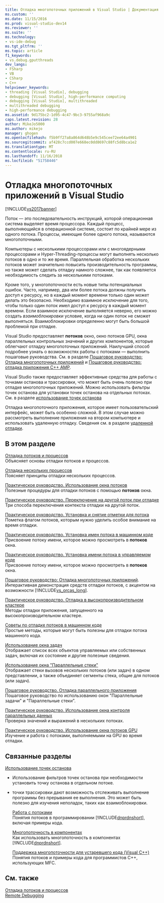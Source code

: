 ```yaml
---
title: Отладка многопоточных приложений в Visual Studio | Документация Майкрософт
ms.custom: ''
ms.date: 11/15/2016
ms.prod: visual-studio-dev14
ms.reviewer: ''
ms.suite: ''
ms.technology:
- vs-ide-debug
ms.tgt_pltfrm: ''
ms.topic: article
f1_keywords:
- vs.debug.gputthreads
dev_langs:
- FSharp
- VB
- CSharp
- C++
helpviewer_keywords:
- threading [Visual Studio], debugging
- debugging [Visual Studio], high-performance computing
- debugging [Visual Studio], multithreaded
- multithreaded debugging
- high-performance debugging
ms.assetid: 9d175bc2-1d95-4c47-9bc3-9755af968a9c
caps.latest.revision: 28
author: MikeJo5000
ms.author: mikejo
manager: ghogen
ms.openlocfilehash: f5b9ff27a8a864d648b5e9c545cee72ee64a4901
ms.sourcegitcommit: af428c7ccd007e668ec0dd8697c88fc5d8bca1e2
ms.translationtype: MT
ms.contentlocale: ru-RU
ms.lasthandoff: 11/16/2018
ms.locfileid: "51758446"
---
```

# <a name="debug-multithreaded-applications-in-visual-studio"></a>Отладка многопоточных приложений в Visual Studio
[!INCLUDE[vs2017banner](../includes/vs2017banner.md)]

Поток — это последовательность инструкций, которой операционная система выделяет время процессора. Каждый процесс, выполняющийся в операционной системе, состоит по крайней мере из одного потока. Процессы, имеющие более одного потока, называются многопоточными.  
  
 Компьютеры с несколькими процессорами или с многоядерными процессорами и Hyper-Threading-процессы могут выполнять несколько потоков в одно и то же время. Параллельная обработка нескольких потоков может значительно повысить производительность программы, но также может сделать отладку намного сложнее, так как появляется необходимость следить за несколькими потоками.  
  
 Кроме того, у многопоточности есть новые типы потенциальных ошибок. Часто, например, два или более потока должны получить доступ к ресурсу, но в каждый момент времени только один может делать это безопасно. Необходимо взаимное исключение для того, чтобы только один поток имел доступ к ресурсу в каждый момент времени. Если взаимное исключение выполняется неверно, его можно создать *взаимоблокировки* условие, когда ни один поток не сможет выполняться. Взаимоблокировки определенно могут быть большой проблемой при отладке.  
  
 Visual Studio предоставляет **потоков** окно, окно потоков GPU, окна параллельных контрольных значений и других компонентов, которые облегчают отладку многопоточных приложений. Наилучший способ подробнее узнать о возможностях работы с потоками — выполнить пошаговые руководства. См. в разделе [Пошаговое руководство: Отладка многопоточных приложений](../debugger/walkthrough-debugging-a-multithreaded-application.md) и [Пошаговое руководство: отладка приложения C++ AMP](http://msdn.microsoft.com/library/40e92ecc-f6ba-411c-960c-b3047b854fb5).  
  
 Visual Studio также предоставляет эффективные средства для работы с точками останова и трассировки, что может быть очень полезно при отладке многопоточных приложений. Можно использовать фильтры точек останова для установки точек останова на отдельных потоках. См. в разделе [использование точек останова](../debugger/using-breakpoints.md)  
  
 Отладка многопоточного приложения, которое имеет пользовательский интерфейс, может быть особенно сложной. В этом случае можно рассмотреть выполнение приложения на втором компьютере и использовать удаленную отладку. Сведения см. в разделе [удаленной отладки](../debugger/remote-debugging.md).  
  
## <a name="in-this-section"></a>В этом разделе  
 [Отладка потоков и процессов](../debugger/debug-threads-and-processes.md)  
 Объясняет основы отладки потоков и процессов.  
  
 [Отладка нескольких процессов](../debugger/debug-multiple-processes.md)  
 Поясняет принципы отладки нескольких процессов.  
  
 [Практическое руководство. Использование окна потоков](../debugger/how-to-use-the-threads-window.md)  
 Полезные процедуры для отладки потоков с помощью **потоков** окна.  
  
 [Практическое руководство. Переключение на другой поток при отладке](../debugger/how-to-switch-to-another-thread-while-debugging.md)  
 Три способа переключения контекста отладки на другой поток.  
  
 [Практическое руководство. Установка и снятие отметки для потока](../debugger/how-to-flag-and-unflag-threads.md)  
 Пометка флагом потоков, которым нужно уделить особое внимание на время отладки.  
  
 [Практическое руководство. Установка имен потока в машинном коде](../debugger/how-to-set-a-thread-name-in-native-code.md)  
 Присвоение потоку имени, которое можно просмотреть в **потоков** окна.  
  
 [Практическое руководство. Установка имени потока в управляемом коде](../debugger/how-to-set-a-thread-name-in-managed-code.md)  
 Присвоение потоку имени, которое можно просмотреть в **потоков** окна.  
  
 [Пошаговое руководство: Отладка многопоточных приложений](../debugger/walkthrough-debugging-a-multithreaded-application.md).  
 Интерактивная демонстрация средств отладки потоков, с акцентом на возможности [!INCLUDE[vs_orcas_long](../includes/vs-orcas-long-md.md)].  
  
 [Практическое руководство. Отладка в высокопроизводительном кластере](../debugger/how-to-debug-on-a-high-performance-cluster.md)  
 Методы отладки приложения, запущенного на высокопроизводительном кластере.  
  
 [Советы по отладке потоков в машинном коде](../debugger/tips-for-debugging-threads-in-native-code.md)  
 Простые методы, которые могут быть полезны для отладки потока машинного кода.  
  
 [Использование окна задач](../debugger/using-the-tasks-window.md)  
 Отображает список всех объектов управляемых или собственных задач, включая их состояние и другие полезные сведения.  
  
 [Использование окна "Параллельные стеки"](../debugger/using-the-parallel-stacks-window.md)  
 Отображает стеки вызовов нескольких потоков (или задач) в одном представлении, а также объединяет сегменты стека, общие для потоков (или задач).  
  
 [Пошаговое руководство. Отладка параллельного приложения](../debugger/walkthrough-debugging-a-parallel-application.md)  
 Пошаговое руководство по использованию окон "Параллельные задачи" и "Параллельные стеки".  
  
 [Практическое руководство. Использование окна контроля параллельных данных](../debugger/how-to-use-the-parallel-watch-window.md)  
 Проверка значений и выражений в нескольких потоках.  
  
 [Практическое руководство. Использование окна потоков GPU](../debugger/how-to-use-the-gpu-threads-window.md)  
 Изучение и работа с потоками, выполняемыми на GPU во время отладки.  
  
## <a name="related-sections"></a>Связанные разделы  
 [Использование точек останова](../debugger/using-breakpoints.md)  
 -   Использование фильтров точек останова при необходимости установить точку останова в отдельном потоке.  
  
- точки трассировки дают возможность отслеживать выполнение программы без прерывания ее выполнения. Это может быть полезно для изучения неполадок, таких как взаимоблокировки.  
  
  [Работа с потоками](http://msdn.microsoft.com/library/7b46a7d9-c6f1-46d1-a947-ae97471bba87)  
  Понятия потоков в программировании [!INCLUDE[dnprdnshort](../includes/dnprdnshort-md.md)], включая примеры кода.  
  
  [Многопоточность в компонентах](http://msdn.microsoft.com/library/2fc31e68-fb71-4544-b654-0ce720478779)  
  Как использовать многопоточность в компонентах [!INCLUDE[dnprdnshort](../includes/dnprdnshort-md.md)].  
  
  [Поддержка многопоточности для устаревшего кода (Visual C++)](http://msdn.microsoft.com/library/24425b1f-5031-4c6b-aac7-017115a40e7c)  
  Понятия потоков и примеры кода для программистов C++, использующих MFC.  
  
## <a name="see-also"></a>См. также  
 [Отладка потоков и процессов](../debugger/debug-threads-and-processes.md)   
 [Remote Debugging](../debugger/remote-debugging.md)



